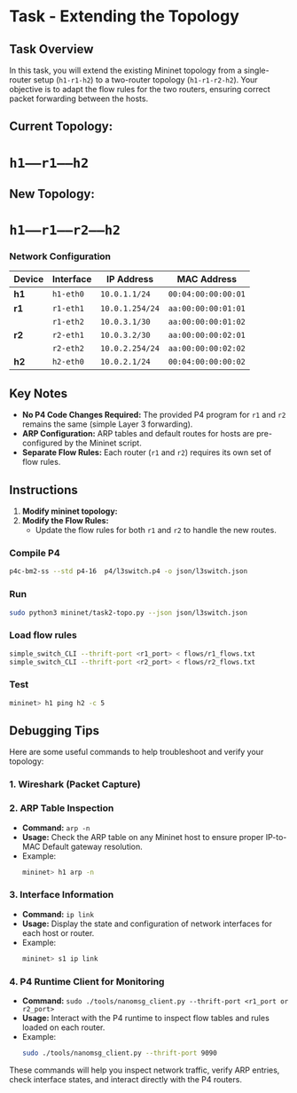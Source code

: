 # Task - Extending the Topology

## Task Overview
In this task, you will extend the existing Mininet topology from a single-router setup (`h1-r1-h2`) to a two-router topology (`h1-r1-r2-h2`). Your objective is to adapt the flow rules for the two routers, ensuring correct packet forwarding between the hosts.

## Current Topology:
# `h1——r1——h2`

## New Topology: 
# `h1——r1——r2——h2`

### Network Configuration

| Device    | Interface   | IP Address       | MAC Address            |
|-----------|-------------|------------------|------------------------|
| **h1**    | `h1-eth0`   | `10.0.1.1/24`    | `00:04:00:00:00:01`    |
| **r1**    | `r1-eth1`   | `10.0.1.254/24`  | `aa:00:00:00:01:01`    |
|           | `r1-eth2`   | `10.0.3.1/30`    | `aa:00:00:00:01:02`    |
| **r2**    | `r2-eth1`   | `10.0.3.2/30`    | `aa:00:00:00:02:01`    |
|           | `r2-eth2`   | `10.0.2.254/24`  | `aa:00:00:00:02:02`    |
| **h2**    | `h2-eth0`   | `10.0.2.1/24`    | `00:04:00:00:00:02`    |

## Key Notes
- **No P4 Code Changes Required:** The provided P4 program for `r1` and `r2` remains the same (simple Layer 3 forwarding).
- **ARP Configuration:** ARP tables and default routes for hosts are pre-configured by the Mininet script.
- **Separate Flow Rules:** Each router (`r1` and `r2`) requires its own set of flow rules.

## Instructions
1. **Modify mininet topology:**
2. **Modify the Flow Rules:**
   - Update the flow rules for both `r1` and `r2` to handle the new routes.

### Compile P4
```bash
p4c-bm2-ss --std p4-16  p4/l3switch.p4 -o json/l3switch.json
```

### Run
```bash
sudo python3 mininet/task2-topo.py --json json/l3switch.json
```

### Load flow rules
```bash
simple_switch_CLI --thrift-port <r1_port> < flows/r1_flows.txt
simple_switch_CLI --thrift-port <r2_port> < flows/r2_flows.txt
```

### Test
```bash
mininet> h1 ping h2 -c 5
```

## Debugging Tips

Here are some useful commands to help troubleshoot and verify your topology:

### 1. **Wireshark (Packet Capture)**

### 2. **ARP Table Inspection**
   - **Command:** `arp -n`
   - **Usage:** Check the ARP table on any Mininet host to ensure proper IP-to-MAC Default gateway resolution.
   - Example:
     ```bash
     mininet> h1 arp -n
     ```

### 3. **Interface Information**
   - **Command:** `ip link`
   - **Usage:** Display the state and configuration of network interfaces for each host or router.
   - Example:
     ```bash
     mininet> s1 ip link
     ```

### 4. **P4 Runtime Client for Monitoring**
   - **Command:** `sudo ./tools/nanomsg_client.py --thrift-port <r1_port or r2_port>`
   - **Usage:** Interact with the P4 runtime to inspect flow tables and rules loaded on each router.
   - Example:
     ```bash
     sudo ./tools/nanomsg_client.py --thrift-port 9090
     ```

These commands will help you inspect network traffic, verify ARP entries, check interface states, and interact directly with the P4 routers.
